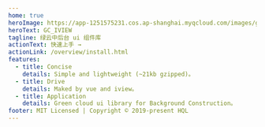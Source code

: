 ```yaml
---
home: true
heroImage: https://app-1251575231.cos.ap-shanghai.myqcloud.com/images/gc_iview_logo.png
heroText: GC_IVIEW
tagline: 绿云中后台 ui 组件库
actionText: 快速上手 →
actionLink: /overview/install.html
features:
  - title: Concise
    details: Simple and lightweight (~21kb gzipped)。
  - title: Drive
    details: Maked by vue and iview。
  - title: Application
    details: Green cloud ui library for Background Construction。
footer: MIT Licensed | Copyright © 2019-present HQL
---
```

